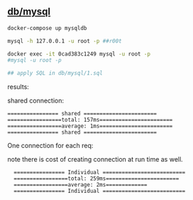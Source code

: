 
**[db/mysql](https://hub.docker.com/_/mysql/)**
---

```bash
docker-compose up mysqldb

mysql -h 127.0.0.1 -u root -p ##r00t
```

```bash
docker exec -it 0cad383c1249 mysql -u root -p
#mysql -u root -p

## apply SQL in db/mysql/1.sql
```

results:

shared connection:

```
================ shared =======================
=================total: 157ms=======================
=================average: 1ms=======================
================ shared =======================
```

One connection for each req:

note there is cost of creating connection at run time as well.

```
  ================ Individual ==========================
  =================total: 259ms=======================
  =================average: 2ms=============
  ================ Individual ==========================
```
